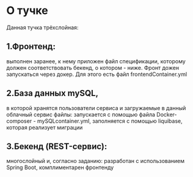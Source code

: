 # О тучке
Данная тучка трёхслойная:
## 1.Фронтенд:
 выполнен заранее, к нему приложен файл спецификации, которому должен соответствовать бекенд, о котором - ниже. Фронт дожен запускаться через докер. Для этого есть файл frontendContainer.yml
## 2.База данных mySQL,
 в которой хранятся пользователи сервиса и загружаемые в данный облачный сервис файлы: запускается с помощью файла Docker-composer - mySQLcontainer.yml, заполняется с помощью liquibase, которая реализует миграции
## 3.Бекенд (REST-сервис):
 многослойный и, согласно заданию: разработан с использованием Spring Boot, комплиментарен фронтенду

